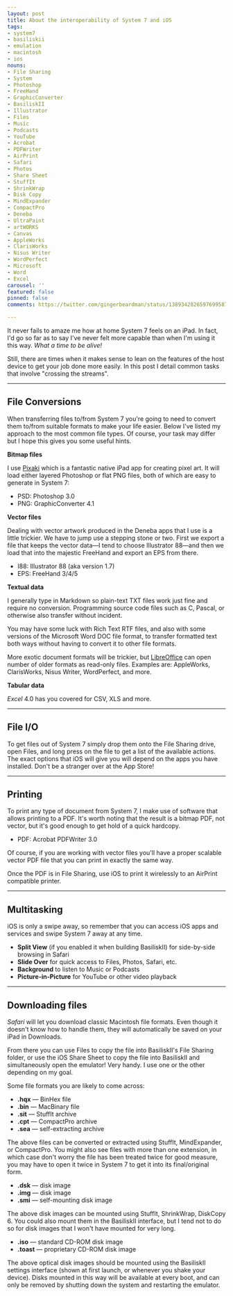 ```yaml
---
layout: post
title: About the interoperability of System 7 and iOS
tags:
- system7
- basiliskii
- emulation
- macintosh
- ios
nouns:
- File Sharing
- System
- Photoshop
- FreeHand
- GraphicConverter
- BasiliskII
- Illustrator
- Files
- Music
- Podcasts
- YouTube
- Acrobat
- PDFWriter
- AirPrint
- Safari
- Photos
- Share Sheet
- StuffIt
- ShrinkWrap
- Disk Copy
- MindExpander
- CompactPro
- Deneba
- UltraPaint
- artWORKS
- Canvas
- AppleWorks
- ClarisWorks
- Nisus Writer
- WordPerfect
- Microsoft
- Word
- Excel
carousel: ''
featured: false
pinned: false
comments: https://twitter.com/gingerbeardman/status/1389342826597699587

---
```

It never fails to amaze me how at home System 7 feels on an iPad. In fact, I'd go so far as to say I've never felt more capable than when I'm using it this way. *What a time to be alive!*

Still, there are times when it makes sense to lean on the features of the host device to get your job done more easily. In this post I detail common tasks that involve "crossing the streams".

---

## File Conversions

When transferring files to/from System 7 you're going to need to convert them to/from suitable formats to make your life easier. Below I've listed my approach to the most common file types. Of course, your task may differ but I hope this gives you some useful hints.

**Bitmap files**

I use [Pixaki](https://pixaki.com) which is a fantastic native iPad app for creating pixel art. It will load either layered Photoshop or flat PNG files, both of which are easy to generate in System 7:

- PSD: Photoshop 3.0
- PNG: GraphicConverter 4.1

**Vector files**

Dealing with vector artwork produced in the Deneba apps that I use is a little trickier. We have to jump use a stepping stone or two. First we export a file that keeps the vector data—I tend to choose Illustrator 88—and then we load that into the majestic FreeHand and export an EPS from there.

- I88: Illustrator 88 (aka version 1.7)
- EPS: FreeHand 3/4/5

**Textual data**

I generally type in Markdown so plain-text TXT files work just fine and require no conversion. Programming source code files such as C, Pascal, or otherwise also transfer without incident.

You may have some luck with Rich Text RTF files, and also with some versions of the Microsoft Word DOC file format, to transfer formatted text both ways without having to convert it to other file formats.

More exotic document formats will be trickier, but [LibreOffice](https://www.libreoffice.org) can open number of older formats as read-only files. Examples are: AppleWorks, ClarisWorks, Nisus Writer, WordPerfect, and more.

**Tabular data**

*Excel* 4.0 has you covered for CSV, XLS and more.

---

## File I/O

To get files out of System 7 simply drop them onto the File Sharing drive, open Files, and long press on the file to get a list of the available actions. The exact options that iOS will give you will depend on the apps you have installed. Don't be a stranger over at the App Store!

---

## Printing

To print any type of document from System 7, I make use of software that allows printing to a PDF. It's worth noting that the result is a bitmap PDF, not vector, but it's good enough to get hold of a quick hardcopy.

- PDF: Acrobat PDFWriter 3.0

Of course, if you are working with vector files you'll have a proper scalable vector PDF file that you can print in exactly the same way.

Once the PDF is in File Sharing, use iOS to print it wirelessly to an AirPrint compatible printer.

---

## Multitasking

iOS is only a swipe away, so remember that you can access iOS apps and services and swipe System 7 away at any time.

- **Split View** (if you enabled it when building BasiliskII) for side-by-side browsing in Safari
- **Slide Over** for quick access to Files, Photos, Safari, etc.
- **Background** to listen to Music or Podcasts
- **Picture-in-Picture** for YouTube or other video playback

---

## Downloading files

*Safari* will let you download classic Macintosh file formats. Even though it doesn't know how to handle them, they will automatically be saved on your iPad in Downloads.

From there you can use Files to copy the file into BasiliskII's File Sharing folder, or use the iOS Share Sheet to copy the file into BasiliskII and simultaneously open the emulator! Very handy. I use one or the other depending on my goal.

Some file formats you are likely to come across:

- **.hqx** — BinHex file
- **.bin** — MacBinary file
- **.sit** — StuffIt archive
- **.cpt** — CompactPro archive
- **.sea** — self-extracting archive

The above files can be converted or extracted using StuffIt, MindExpander, or CompactPro. You might also see files with more than one extension, in which case don't worry the file has been treated twice for good measure, you may have to open it twice in System 7 to get it into its final/original form.

- **.dsk** — disk image
- **.img** — disk image
- **.smi** — self-mounting disk image

The above disk images can be mounted using StuffIt, ShrinkWrap, DiskCopy 6. You could also mount them in the BasiliskII interface, but I tend not to do so for disk images that I won't have mounted for very long.

- **.iso** — standard CD-ROM disk image
- **.toast** — proprietary CD-ROM disk image

The above optical disk images should be mounted using the BasiliskII settings interface (shown at first launch, or whenever you shake your device). Disks mounted in this way will be available at every boot, and can only be removed by shutting down the system and restarting the emulator.